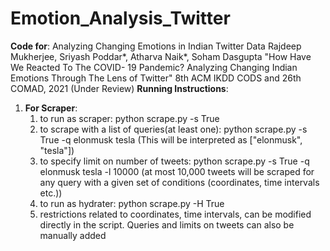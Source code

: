 # Emotion_Analysis_Twitter
**Code for**: Analyzing Changing Emotions in Indian Twitter Data Rajdeep Mukherjee, Sriyash Poddar*, Atharva Naik*, Soham Dasgupta "How Have We Reacted To The COVID- 19 Pandemic? Analyzing Changing Indian Emotions Through The Lens of Twitter" 8th ACM IKDD CODS and 26th COMAD, 2021 (Under Review)
**Running Instructions**:
1. **For Scraper**: 
    1. to run as scraper: python scrape.py -s True
    2. to scrape with a list of queries(at least one): python scrape.py -s True -q elonmusk tesla
        (This will be interpreted as ["elonmusk", "tesla"])
    3. to specify limit on number of tweets: python scrape.py -s True -q elonmusk tesla -l 10000
        (at most 10,000 tweets will be scraped for any query with a given set of conditions (coordinates, time intervals etc.))     
    4. to run as hydrater: python scrape.py -H True
    5. restrictions related to coordinates, time intervals, can be modified directly in the script. Queries and limits on tweets can also be manually added 